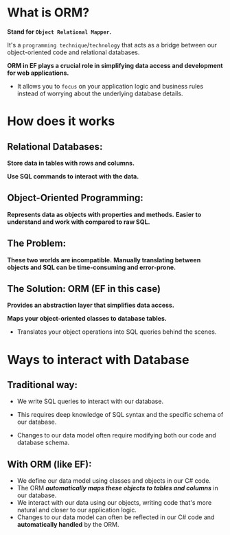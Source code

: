 # What is ORM?

**Stand for `Object Relational Mapper`.**

It's a `programming technique`/`technology` that acts as a bridge between our object-oriented code and relational databases.

**ORM in EF plays a crucial role in simplifying data access and development for web applications.**

- It allows you to `focus` on your application logic and business rules instead of worrying about the underlying database details.

# How does it works

## Relational Databases:

**Store data in tables with rows and columns.**

**Use SQL commands to interact with the data.**

## Object-Oriented Programming:

**Represents data as objects with properties and methods.**
**Easier to understand and work with compared to raw SQL.**

## The Problem:

**These two worlds are incompatible.**
**Manually translating between objects and SQL can be time-consuming and error-prone.**

## The Solution: ORM (EF in this case)

**Provides an abstraction layer that simplifies data access.**

**Maps your object-oriented classes to database tables.**

- Translates your object operations into SQL queries behind the scenes.

# Ways to interact with Database

## Traditional way:

- We write SQL queries to interact with our database.

- This requires deep knowledge of SQL syntax and the specific schema of our database.

- Changes to our data model often require modifying both our code and database schema.

## With ORM (like EF):

- We define our data model using classes and objects in our C# code.
- The ORM **_automatically maps these objects to tables and columns_** in our database.
- We interact with our data using our objects, writing code that's more natural and closer to our application logic.
- Changes to our data model can often be reflected in our C# code and **automatically handled** by the ORM.
